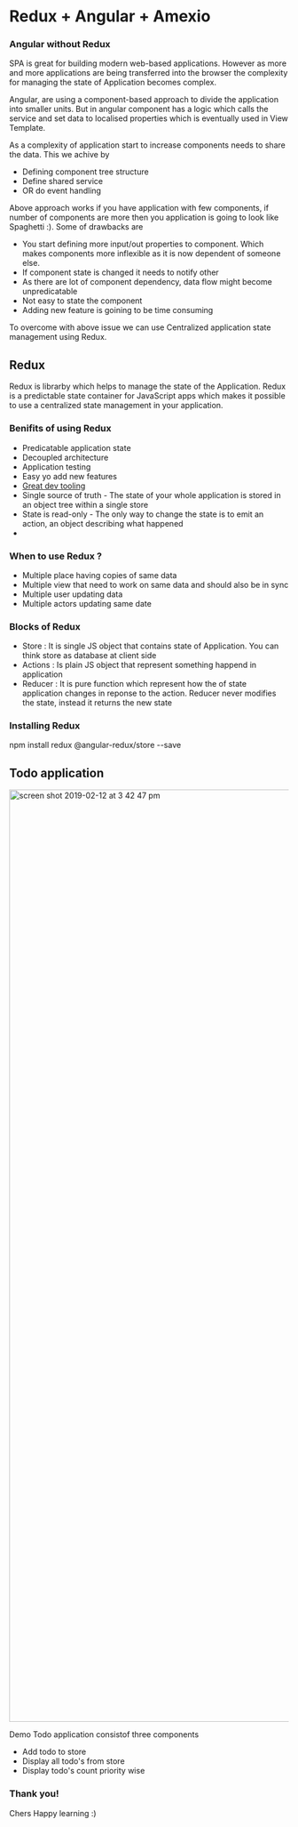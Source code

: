 # Redux + Angular + Amexio

### Angular without Redux
SPA is great for building modern web-based applications. However as more and more applications are being transferred into the browser the complexity for managing the state of Application becomes complex.

Angular, are using a component-based approach to divide the application into smaller units. But in angular component has a logic which calls the service and set data to localised properties which is eventually used in View Template.

As a complexity of application start to increase components needs to share the data. This we achive by
- Defining component tree structure
- Define shared service
- OR do event handling

Above approach works if you have application with few components, if number of components are more then you application is going to look like Spaghetti :). Some of drawbacks are
 - You start defining more input/out properties to component. Which makes components more inflexible as it is now dependent of someone else.
 - If component state is changed it needs to notify other
 - As there are lot of component dependency, data flow might become unpredicatable
 - Not easy to state the component
 - Adding new feature is goining to be time consuming
 
To overcome with above issue we can use Centralized application state management using Redux.

## Redux 
Redux is librarby which helps to manage the state of the Application. Redux is a predictable state container for JavaScript apps which makes it possible to use a centralized state management in your application.

### Benifits of using Redux
- Predicatable application state
- Decoupled architecture
- Application testing
- Easy yo add new features
- [Great dev tooling](https://chrome.google.com/webstore/detail/redux-devtools/lmhkpmbekcpmknklioeibfkpmmfibljd?hl=en)
- Single source of truth - The state of your whole application is stored in an object tree within a single store
- State is read-only - The only way to change the state is to emit an action, an object describing what happened
- 

### When to use Redux ?
- Multiple place having copies of same data
- Multiple view that need to work on same data and should also be in sync
- Multiple user updating data
- Multiple actors updating same date

### Blocks of Redux
- Store : It is single JS object that contains state of Application. You can think store as database at client side
- Actions : Is plain JS object that represent something happend in application
- Reducer : It is pure function which represent how the of state application changes in reponse to the action. Reducer never modifies the state, instead it returns the new state

### Installing Redux
npm install redux @angular-redux/store --save


## Todo application 

<img width="1677" alt="screen shot 2019-02-12 at 3 42 47 pm" src="https://user-images.githubusercontent.com/23295769/52628251-4c0bc280-2edd-11e9-99a0-ce3afe936f35.png">

Demo Todo application consistof three components
- Add todo to store
- Display all todo's from store
- Display todo's count priority wise


### Thank you!

Chers
Happy learning :)

